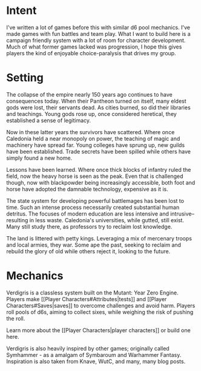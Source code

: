 # Intent
I've written a lot of games before this with similar d6 pool mechanics. I've made games with fun battles and team play. What I want to build here is a campaign friendly system with a lot of room for character development. Much of what former games lacked was progression, I hope this gives players the kind of enjoyable choice-paralysis that drives my group. 
# Setting
The collapse of the empire nearly 150 years ago continues to have consequences today. When their Pantheon turned on itself, many eldest gods were lost, their servants dead. As cities burned, so did their libraries and teachings. Young gods rose up, once considered heretical, they established a sense of legitimacy. 

Now in these latter years the survivors have scattered. Where once Caledonia held a near monopoly on power, the teaching of magic and machinery have spread far. Young colleges have sprung up, new guilds have been established. Trade secrets have been spilled while others have simply found a new home.

Lessons have been learned. Where once thick blocks of infantry ruled the field, now the heavy horse is seen as the peak. Even that is challenged though, now with blackpowder being increasingly accessible, both foot and horse have adopted the damnable technology, expensive as it is.

The state system for developing powerful battlemages has been lost to time. Such an intense process necessarily created substantial human detritus. The focuses of modern education are less intensive and intrusive–resulting in less waste. Caledonia's universities, while gutted, still exist. Many still study there, as professors try to reclaim lost knowledge. 

The land is littered with petty kings. Leveraging a mix of mercenary troops and local armies, they war. Some ape the past, seeking to reclaim and rebuild the glory of old while others reject it, looking to the future.
# Mechanics
Verdigris is a classless system built on the Mutant: Year Zero Engine. Players make [[Player Characters#Attributes|tests]] and [[Player Characters#Saves|saves]] to overcome challenges and avoid harm. Players roll pools of d6s, aiming to collect sixes, while weighing the risk of pushing the roll.

Learn more about the [[Player Characters|player characters]] or build one here.

Verdigris is also heavily inspired by other games; originally called Symhammer - as a amalgam of Symbaroum and Warhammer Fantasy. Inspiration is also taken from Knave, WutC, and many, many blog posts.